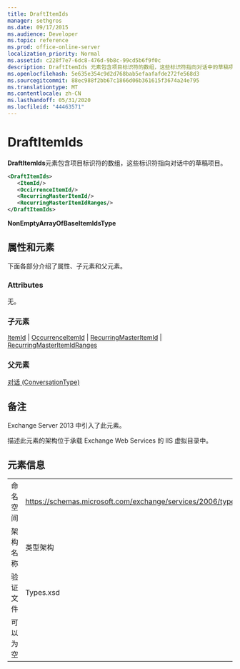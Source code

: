 ```yaml
---
title: DraftItemIds
manager: sethgros
ms.date: 09/17/2015
ms.audience: Developer
ms.topic: reference
ms.prod: office-online-server
localization_priority: Normal
ms.assetid: c228f7e7-6dc8-476d-9b8c-99cd5b6f9f0c
description: DraftItemIds 元素包含项目标识符的数组，这些标识符指向对话中的草稿项目。
ms.openlocfilehash: 5e635e354c9d2d768bab5efaafafde272fe568d3
ms.sourcegitcommit: 88ec988f2bb67c1866d06b361615f3674a24e795
ms.translationtype: MT
ms.contentlocale: zh-CN
ms.lasthandoff: 05/31/2020
ms.locfileid: "44463571"
---
```

# <a name="draftitemids"></a>DraftItemIds

**DraftItemIds**元素包含项目标识符的数组，这些标识符指向对话中的草稿项目。 
  
```XML
<DraftItemIds>
   <ItemId/>
   <OccirrenceItemId/>
   <RecurringMasterItemId/>
   <RecurringMasterItemIdRanges/>
</DraftItemIds>
```

 **NonEmptyArrayOfBaseItemIdsType**
## <a name="attributes-and-elements"></a>属性和元素

下面各部分介绍了属性、子元素和父元素。
  
### <a name="attributes"></a>Attributes

无。
  
### <a name="child-elements"></a>子元素

[ItemId](itemid.md)  | [OccurrenceItemId](occurrenceitemid.md)  | [RecurringMasterItemId](recurringmasteritemid.md)  | [RecurringMasterItemIdRanges](recurringmasteritemidranges.md)
  
### <a name="parent-elements"></a>父元素

[对话 (ConversationType)](conversation-conversationtype.md)
  
## <a name="remarks"></a>备注

Exchange Server 2013 中引入了此元素。
  
描述此元素的架构位于承载 Exchange Web Services 的 IIS 虚拟目录中。
  
## <a name="element-information"></a>元素信息

|||
|:-----|:-----|
|命名空间  <br/> |https://schemas.microsoft.com/exchange/services/2006/types  <br/> |
|架构名称  <br/> |类型架构  <br/> |
|验证文件  <br/> |Types.xsd  <br/> |
|可以为空  <br/> ||
   

